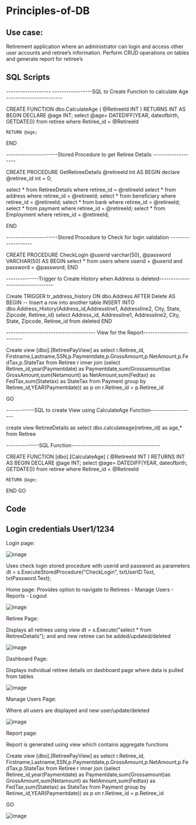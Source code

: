 # Principles-of-DB
##  Use case: 
Retirement application where an administrator can login and access other user accounts and retiree’s information. Perform CRUD operations on tables and generate report for retiree’s

## SQL Scripts
------------------- -----------------SQL to Create Function to calculate Age ------------------------

CREATE FUNCTION dbo.CalculateAge
(
    @RetireeId INT
)
RETURNS INT
AS
BEGIN
    DECLARE @age INT;
    select @age= DATEDIFF(YEAR, dateofbirth, GETDATE()) from retiree where Retiree_id = @RetireeId    
   
    
    RETURN @age;
END

----------------------Stored Procedure to get Retiree Details -------------------

CREATE PROCEDURE GetRetireeDetails 
    @retireeId Int
AS
BEGIN
declare @retiree_id int = 0;

   
select * from RetireeDetails where retiree_id = @retireeId
select * from address where retiree_id = @retireeId;
select * from beneficiary where retiree_id = @retireeId;
select * from bank where retiree_id = @retireeId;
select * from payment where retiree_id = @retireeId;
select * from Employment where retiree_id = @retireeId;

END

----------------------Stored Procedure to Check for login validation -------------------


CREATE PROCEDURE CheckLogin
    @userid varchar(50),
    @password VARCHAR(50)
AS
BEGIN
    select * from users where userid = @userid and password = @password;
END


--------------Trigger to Create History when Address is deleted---------------------------------

Create TRIGGER tr_address_history
ON dbo.Address
AFTER Delete
AS
BEGIN
  -- Insert a row into another table
  INSERT INTO dbo.Address_History(Address_id,Addressline1, Addressline2, City, State, Zipcode, Retiree_id)
  select Address_id, Addressline1, Addressline2, City, State, Zipcode, Retiree_id from deleted
END

-------------------------------------- View for the Report--------------------------

Create view [dbo].[RetireePayView]
as
  select r.Retiree_id, Firstname,Lastname,SSN,p.Paymentdate,p.GrossAmount,p.NetAmount,p.FedTax,p.StateTax
from Retiree r inner join 
(select Retiree_id,year(Paymentdate) as Paymentdate,sum(Grossamount)as GrossAmount,sum(Netamount) as NetAmount,sum(Fedtax) as FedTax,sum(Statetax) as StateTax from Payment
group by Retiree_id,YEAR(Paymentdate)) as p on r.Retiree_id = p.Retiree_id

GO


------------SQL to create View using CalculateAge Function-------------------

create view RetireeDetails
as select dbo.calculateage(retiree_id) as age,* from Retiree

--------------SQL Function--------------------------------------

CREATE FUNCTION [dbo].[CalculateAge]
(
    @RetireeId INT
)
RETURNS INT
AS
BEGIN
    DECLARE @age INT;
    select @age= DATEDIFF(YEAR, dateofbirth, GETDATE()) from retiree where Retiree_id = @RetireeId    
   
    
    RETURN @age;
END
GO




## Code
## Login credentials User1/1234
Login page:

![image](https://user-images.githubusercontent.com/78456642/236635142-a0168927-df3d-4f2f-aed0-32339ce32350.png)

Uses check login stored procedure with userid and password as parameters
 dt = s.ExecuteStoredProcedure("CheckLogin", txtUserID.Text, txtPassword.Text);
 

Home page:
Provides option to navigate to Retirees - Manage Users - Reports - Logout

![image](https://user-images.githubusercontent.com/78456642/236635181-e2c48a08-272d-4e39-9571-22b737cd62f5.png)

Retiree Page:

Displays all retirees using view  dt = s.Execute("select * from RetireeDetails"); and and new retiree can be added/updated/deleted

![image](https://user-images.githubusercontent.com/78456642/236653602-ee33b58d-3704-4567-baf0-732d15588474.png)


Dashboard Page:

Displays individual retiree details on dashboard page where data is pulled from tables

![image](https://user-images.githubusercontent.com/78456642/236653615-87d45579-5f7b-40a1-83ec-dafa029ee4d4.png)


Manage Users Page:

Where all users are displayed and new user/update/deleted

![image](https://user-images.githubusercontent.com/78456642/236653631-a1a6f3e4-14cd-4a19-b9d0-b748169c9b13.png)


Report page:

Report is generated using view which contains aggregate functions

Create view [dbo].[RetireePayView]
as
  select r.Retiree_id, Firstname,Lastname,SSN,p.Paymentdate,p.GrossAmount,p.NetAmount,p.FedTax,p.StateTax
from Retiree r inner join 
(select Retiree_id,year(Paymentdate) as Paymentdate,sum(Grossamount)as GrossAmount,sum(Netamount) as NetAmount,sum(Fedtax) as FedTax,sum(Statetax) as StateTax from Payment
group by Retiree_id,YEAR(Paymentdate)) as p on r.Retiree_id = p.Retiree_id

GO

![image](https://user-images.githubusercontent.com/78456642/236653655-6cf17afa-24f8-4169-b16e-34b10c68424d.png)













